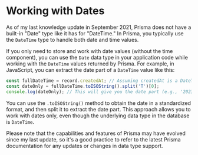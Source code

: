 # Working with Dates

As of my last knowledge update in September 2021, Prisma does not have a built-in "Date" type like it has for "DateTime." In Prisma, you typically use the `DateTime` type to handle both date and time values.

If you only need to store and work with date values (without the time component), you can use the `Date` data type in your application code while working with the `DateTime` values returned by Prisma. For example, in JavaScript, you can extract the date part of a `DateTime` value like this:

```javascript
const fullDateTime = record.createdAt; // Assuming createdAt is a DateTime field
const dateOnly = fullDateTime.toISOString().split('T')[0];
console.log(dateOnly); // This will give you the date part (e.g., '2023-10-04')
```

You can use the `.toISOString()` method to obtain the date in a standardized format, and then split it to extract the date part. This approach allows you to work with dates only, even though the underlying data type in the database is `DateTime`.

Please note that the capabilities and features of Prisma may have evolved since my last update, so it's a good practice to refer to the latest Prisma documentation for any updates or changes in data type support.
